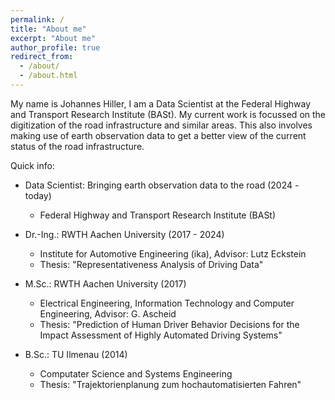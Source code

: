 ```yaml
---
permalink: /
title: "About me"
excerpt: "About me"
author_profile: true
redirect_from: 
  - /about/
  - /about.html
---
```


My name is Johannes Hiller, I am a Data Scientist at the Federal Highway and Transport Research Institute (BASt).
My current work is focussed on the digitization of the road infrastructure and similar areas.
This also involves making use of earth observation data to get a better view of the current status of the road infrastructure.
<!-- My name is Johannes Hiller, I am a Research Assistant at the Insitute for Automotive Engineering (ika) RWTH Aachen University with the aim of pursuing my PhD in mechanical engineering.
My current research at ika is focussed on the safety assurance of automated driving with a focus on data analysis and processing.
Over the last years I have worked in the European research projects [L3Pilot](https://www.l3pilot.eu) and [Hi-Drive](https://www.hi-drive.eu). -->

Quick info:
  * Data Scientist: Bringing earth observation data to the road (2024 - today)
    * Federal Highway and Transport Research Institute (BASt)

  * Dr.-Ing.: RWTH Aachen University (2017 - 2024)
    * Institute for Automotive Engineering (ika), Advisor: Lutz Eckstein
    * Thesis: "Representativeness Analysis of Driving Data"

  * M.Sc.: RWTH Aachen University (2017)
    * Electrical Engineering, Information Technology and Computer Engineering, Advisor: G. Ascheid
    * Thesis: "Prediction of Human Driver Behavior Decisions for the Impact Assessment of Highly Automated Driving Systems"

  * B.Sc.: TU Ilmenau (2014)
    * Computater Science and Systems Engineering
    * Thesis: "Trajektorienplanung zum hochautomatisierten Fahren"

<!-- Further links:
  * [Profile on ika website](https://www.ika.rwth-aachen.de/en/institute/team/vehicle-intelligence-automated-driving/hiller.html) -->
